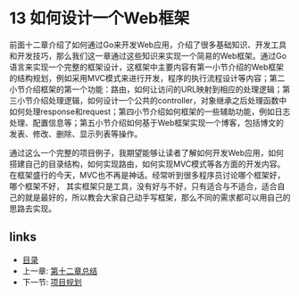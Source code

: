 # 13 如何设计一个Web框架
前面十二章介绍了如何通过Go来开发Web应用，介绍了很多基础知识、开发工具和开发技巧，那么我们这一章通过这些知识来实现一个简易的Web框架。通过Go语言来实现一个完整的框架设计，这框架中主要内容有第一小节介绍的Web框架的结构规划，例如采用MVC模式来进行开发，程序的执行流程设计等内容；第二小节介绍框架的第一个功能：路由，如何让访问的URL映射到相应的处理逻辑；第三小节介绍处理逻辑，如何设计一个公共的controller，对象继承之后处理函数中如何处理response和request；第四小节介绍如何框架的一些辅助功能，例如日志处理、配置信息等；第五小节介绍如何基于Web框架实现一个博客，包括博文的发表、修改、删除、显示列表等操作。

通过这么一个完整的项目例子，我期望能够让读者了解如何开发Web应用，如何搭建自己的目录结构，如何实现路由，如何实现MVC模式等各方面的开发内容。在框架盛行的今天，MVC也不再是神话。经常听到很多程序员讨论哪个框架好，哪个框架不好， 其实框架只是工具，没有好与不好，只有适合与不适合，适合自己的就是最好的，所以教会大家自己动手写框架，那么不同的需求都可以用自己的思路去实现。


## links
   * [目录](<preface.md>)
   * 上一章: [第十二章总结](<12.5.md>)
   * 下一节: [项目规划](<13.1.md>)
